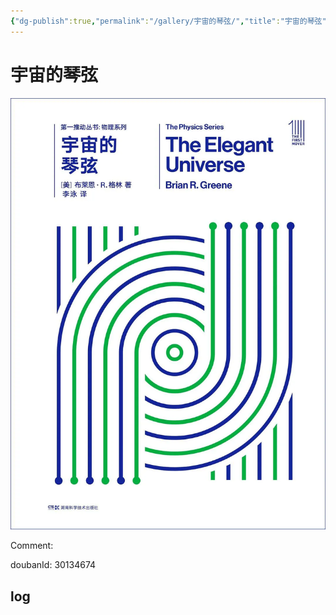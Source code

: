 ```yaml
---
{"dg-publish":true,"permalink":"/gallery/宇宙的琴弦/","title":"宇宙的琴弦","created":"2025-05-29T18:15:52.706+08:00"}
---
```



# 宇宙的琴弦

![image](https://raw.githubusercontent.com/hiraethecho/picx-images-hosting/master/picgo/20250529181551.webp)

Comment: 



doubanId: 30134674

## log

